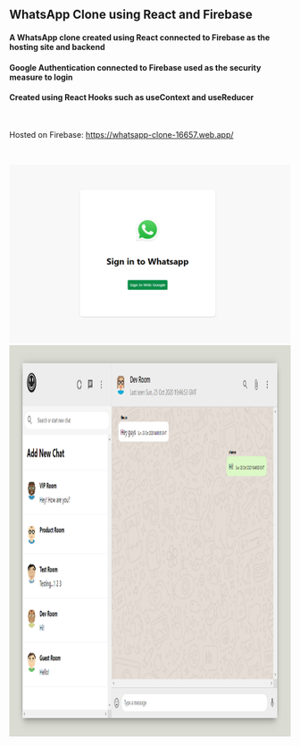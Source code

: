 ## WhatsApp Clone using React and Firebase

#### A WhatsApp clone created using React connected to Firebase as the hosting site and backend

#### Google Authentication connected to Firebase used as the security measure to login

#### Created using React Hooks such as useContext and useReducer

<br />

Hosted on Firebase: https://whatsapp-clone-16657.web.app/

<br />

<p>
    <img src="src/whatsapp_google_auth.png" />
    <img src="src/whatsapp_app.png" width="1200" height="700" />
</p>
